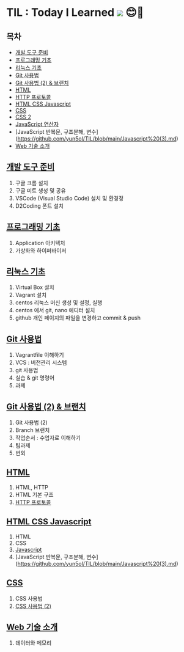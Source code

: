 # TIL : Today I Learned [<img src="https://img.shields.io/badge/Notion-000000?style=for-the-badge&logo=Notion&logoColor=white">](https://www.notion.so/Sol-s-TIL-6fab8aa7e5544117b17520dfcb40f454) 😊🐣
      

## 목차
+ [개발 도구 준비](https://github.com/yun5ol/TIL/blob/main/%EA%B0%9C%EB%B0%9C%20%EB%8F%84%EA%B5%AC%20%EC%A4%80%EB%B9%84%20.md)
+ [프로그래밍 기초](https://github.com/yun5ol/TIL/blob/main/%ED%94%84%EB%A1%9C%EA%B7%B8%EB%9E%98%EB%B0%8D%20%EA%B8%B0%EC%B4%88.md)
+ [리눅스 기초](https://github.com/yun5ol/TIL/blob/main/Linux%20%EA%B8%B0%EC%B4%88.md)
+ [Git 사용법](https://github.com/yun5ol/TIL/blob/main/Git%20%EC%82%AC%EC%9A%A9%EB%B2%95.md)
+ [Git 사용법 (2) & 브랜치](https://github.com/yun5ol/TIL/blob/main/Git%20%26%20%E1%84%87%E1%85%B3%E1%84%85%E1%85%A2%E1%86%AB%E1%84%8E%E1%85%B5%20%E1%84%89%E1%85%A1%E1%84%8B%E1%85%AD%E1%86%BC%E1%84%87%E1%85%A5%E1%86%B8%20.md)
+ [HTML](https://github.com/yun5ol/TIL/blob/main/HTML.md)
+ [HTTP 프로토콜](https://github.com/yun5ol/TIL/blob/main/HTTP%20%ED%94%84%EB%A1%9C%ED%86%A0%EC%BD%9C.md)
+ [HTML CSS Javascript](https://github.com/yun5ol/TIL/blob/main/HTML%20CSS%20JS.md)
+ [CSS](https://github.com/yun5ol/TIL/blob/main/CSS%20%EC%82%AC%EC%9A%A9%EB%B2%95%20.md)
+ [CSS 2](https://github.com/yun5ol/TIL/blob/main/CSS%20%EC%82%AC%EC%9A%A9%EB%B2%95%20(2)%20.md)
+ [JavaScript 연산자](https://github.com/yun5ol/TIL/blob/main/Javascript%20%EC%97%B0%EC%82%B0%EC%9E%90%20.md)
+ [JavaScript 반복문, 구조분해, 변수] (https://github.com/yun5ol/TIL/blob/main/Javascript%20(3).md)
+ [Web 기술 소개](https://github.com/yun5ol/TIL/blob/main/Web%20%E1%84%80%E1%85%B5%E1%84%89%E1%85%AE%E1%86%AF%20%E1%84%89%E1%85%A9%E1%84%80%E1%85%A2%20%E1%84%83%E1%85%A6%E1%84%8B%E1%85%B5%E1%84%90%E1%85%A5%E1%84%8B%E1%85%AA%20%E1%84%86%E1%85%A6%E1%84%86%E1%85%A9%E1%84%85%E1%85%B5.md)



## [개발 도구 준비](https://github.com/yun5ol/TIL/blob/main/%EA%B0%9C%EB%B0%9C%20%EB%8F%84%EA%B5%AC%20%EC%A4%80%EB%B9%84%20.md)

1. 구글 크롬 설치
1. 구글 미트 생성 및 공유
1. VSCode (Visual Studio Code) 설치 및 환경정
1. D2Coding 폰트 설치


## [프로그래밍 기초](https://github.com/yun5ol/TIL/blob/main/%ED%94%84%EB%A1%9C%EA%B7%B8%EB%9E%98%EB%B0%8D%20%EA%B8%B0%EC%B4%88.md)

1. Application 아키텍처
2. 가상화와 하이퍼바이저

## [리눅스 기초](https://github.com/yun5ol/TIL/blob/main/Linux%20%EA%B8%B0%EC%B4%88.md)

1. Virtual Box 설치
2. Vagrant 설치
3. centos 리눅스 머신 생성 및 설정, 실행
4. centos 에서 git, nano 에디터 설치
5. github 개인 페이지의 파일을 변경하고 commit & push

## [Git 사용법](https://github.com/yun5ol/TIL/blob/main/Git%20%EC%82%AC%EC%9A%A9%EB%B2%95.md)

1. Vagrantfile 이해하기
1. VCS : 버전관리 시스템
1. git 사용법
1. 실습 & git 명령어
1. 과제

## [Git 사용법 (2) & 브랜치](https://github.com/yun5ol/TIL/blob/main/Git%20%26%20%E1%84%87%E1%85%B3%E1%84%85%E1%85%A2%E1%86%AB%E1%84%8E%E1%85%B5%20%E1%84%89%E1%85%A1%E1%84%8B%E1%85%AD%E1%86%BC%E1%84%87%E1%85%A5%E1%86%B8%20.md)

1. Git 사용법 (2)
2. Branch 브랜치
3. 작업순서 : 수업자료 이해하기
4. 팀과제
5. 번외

## [HTML](https://github.com/yun5ol/TIL/blob/main/HTML.md)

1. HTML, HTTP
1. HTML 기본 구조
2. [HTTP 프로토콜](https://github.com/yun5ol/TIL/blob/main/HTTP%20%ED%94%84%EB%A1%9C%ED%86%A0%EC%BD%9C.md)

## [HTML CSS Javascript](https://github.com/yun5ol/TIL/blob/main/HTML%20CSS%20JS.md)
1. HTML
1. CSS
1. [Javascript ](https://github.com/yun5ol/TIL/blob/main/Javascript%20%EC%97%B0%EC%82%B0%EC%9E%90%20.md)
1. [JavaScript 반복문, 구조분해, 변수] (https://github.com/yun5ol/TIL/blob/main/Javascript%20(3).md)

## [CSS](https://github.com/yun5ol/TIL/blob/main/CSS%20%EC%82%AC%EC%9A%A9%EB%B2%95%20.md)
1. CSS 사용법
1. [CSS 사용법 (2)](https://github.com/yun5ol/TIL/blob/main/CSS%20%EC%82%AC%EC%9A%A9%EB%B2%95%20(2)%20.md) 

## [Web 기술 소개](https://github.com/yun5ol/TIL/blob/main/Web%20%E1%84%80%E1%85%B5%E1%84%89%E1%85%AE%E1%86%AF%20%E1%84%89%E1%85%A9%E1%84%80%E1%85%A2%20%E1%84%83%E1%85%A6%E1%84%8B%E1%85%B5%E1%84%90%E1%85%A5%E1%84%8B%E1%85%AA%20%E1%84%86%E1%85%A6%E1%84%86%E1%85%A9%E1%84%85%E1%85%B5.md)

1. 데이터와 메모리

